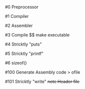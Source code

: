 #0 Preprocessor

#1 Compiler

#2 Assembler

#3 Compile $$ make executable

#4 Stricktly "puts"
 
#5 Stricktly "printf"

#6 sizeof()

#100 Generate Assembly code > ofile

#101 Stricktly "write" ~~note Header file~~

